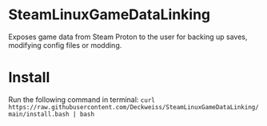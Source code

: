 # SteamLinuxGameDataLinking
Exposes game data from Steam Proton to the user for backing up saves, modifying config files or modding.

# Install
Run the following command in terminal:
`curl https://raw.githubusercontent.com/Deckweiss/SteamLinuxGameDataLinking/main/install.bash | bash`
